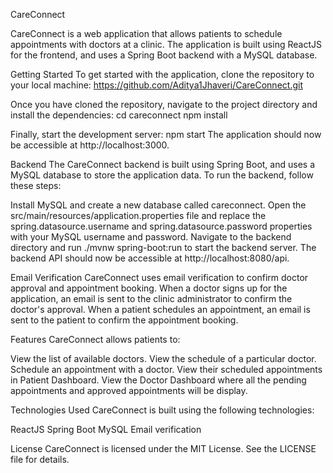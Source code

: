 CareConnect


CareConnect is a web application that allows patients to schedule appointments with doctors at a clinic. The application is built using ReactJS for the frontend, and uses a Spring Boot backend with a MySQL database.

Getting Started
To get started with the application, clone the repository to your local machine:
https://github.com/Aditya1Jhaveri/CareConnect.git

Once you have cloned the repository, navigate to the project directory and install the dependencies:
cd careconnect
npm install

Finally, start the development server:
npm start
The application should now be accessible at http://localhost:3000.



Backend
The CareConnect backend is built using Spring Boot, and uses a MySQL database to store the application data. To run the backend, follow these steps:

Install MySQL and create a new database called careconnect.
Open the src/main/resources/application.properties file and replace the spring.datasource.username and spring.datasource.password properties with your MySQL username and password.
Navigate to the backend directory and run ./mvnw spring-boot:run to start the backend server.
The backend API should now be accessible at http://localhost:8080/api.


Email Verification
CareConnect uses email verification to confirm doctor approval and appointment booking. When a doctor signs up for the application, an email is sent to the clinic administrator to confirm the doctor's approval. When a patient schedules an appointment, an email is sent to the patient to confirm the appointment booking.


Features
CareConnect allows patients to:

View the list of available doctors.
View the schedule of a particular doctor.
Schedule an appointment with a doctor.
View their scheduled appointments in Patient Dashboard.
View the Doctor Dashboard where all the pending appointments and approved appointments will be display.

Technologies Used
CareConnect is built using the following technologies:

ReactJS
Spring Boot
MySQL
Email verification


License
CareConnect is licensed under the MIT License. See the LICENSE file for details.

